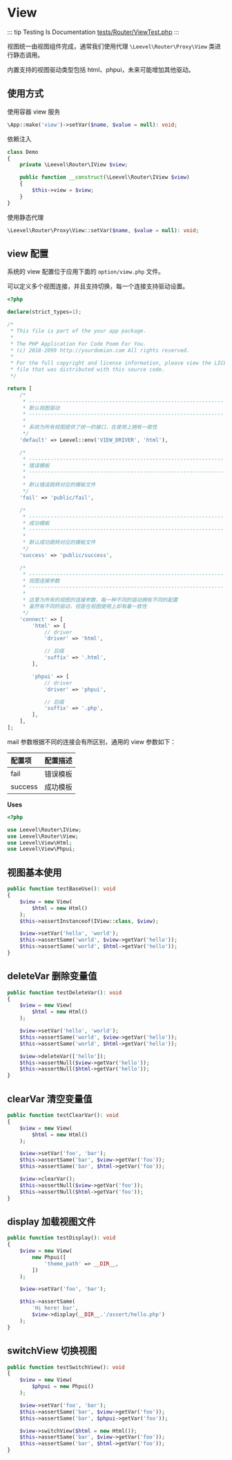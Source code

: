 # View

::: tip Testing Is Documentation
[tests/Router/ViewTest.php](https://github.com/hunzhiwange/framework/blob/master/tests/Router/ViewTest.php)
:::
    
视图统一由视图组件完成，通常我们使用代理 `\Leevel\Router\Proxy\View` 类进行静态调用。

内置支持的视图驱动类型包括 html、phpui，未来可能增加其他驱动。

## 使用方式

使用容器 view 服务

``` php
\App::make('view')->setVar($name, $value = null): void;
```

依赖注入

``` php
class Demo
{
    private \Leevel\Router\IView $view;

    public function __construct(\Leevel\Router\IView $view)
    {
        $this->view = $view;
    }
}
```

使用静态代理

``` php
\Leevel\Router\Proxy\View::setVar($name, $value = null): void;
```

## view 配置

系统的 view 配置位于应用下面的 `option/view.php` 文件。

可以定义多个视图连接，并且支持切换，每一个连接支持驱动设置。

``` php
<?php

declare(strict_types=1);

/*
 * This file is part of the your app package.
 *
 * The PHP Application For Code Poem For You.
 * (c) 2018-2099 http://yourdomian.com All rights reserved.
 *
 * For the full copyright and license information, please view the LICENSE
 * file that was distributed with this source code.
 */

return [
    /*
     * ---------------------------------------------------------------
     * 默认视图驱动
     * ---------------------------------------------------------------
     *
     * 系统为所有视图提供了统一的接口，在使用上拥有一致性
     */
    'default' => Leevel::env('VIEW_DRIVER', 'html'),

    /*
     * ---------------------------------------------------------------
     * 错误模板
     * ---------------------------------------------------------------
     *
     * 默认错误跳转对应的模板文件
     */
    'fail' => 'public/fail',

    /*
     * ---------------------------------------------------------------
     * 成功模板
     * ---------------------------------------------------------------
     *
     * 默认成功跳转对应的模板文件
     */
    'success' => 'public/success',

    /*
     * ---------------------------------------------------------------
     * 视图连接参数
     * ---------------------------------------------------------------
     *
     * 这里为所有的视图的连接参数，每一种不同的驱动拥有不同的配置
     * 虽然有不同的驱动，但是在视图使用上却有着一致性
     */
    'connect' => [
        'html' => [
            // driver
            'driver' => 'html',

            // 后缀
            'suffix' => '.html',
        ],

        'phpui' => [
            // driver
            'driver' => 'phpui',

            // 后缀
            'suffix' => '.php',
        ],
    ],
];

```

mail 参数根据不同的连接会有所区别，通用的 view 参数如下：

|配置项|配置描述|
|:-|:-|
|fail|错误模板|
|success|成功模板|


**Uses**

``` php
<?php

use Leevel\Router\IView;
use Leevel\Router\View;
use Leevel\View\Html;
use Leevel\View\Phpui;
```

## 视图基本使用

``` php
public function testBaseUse(): void
{
    $view = new View(
        $html = new Html()
    );
    $this->assertInstanceof(IView::class, $view);

    $view->setVar('hello', 'world');
    $this->assertSame('world', $view->getVar('hello'));
    $this->assertSame('world', $html->getVar('hello'));
}
```
    
## deleteVar 删除变量值

``` php
public function testDeleteVar(): void
{
    $view = new View(
        $html = new Html()
    );

    $view->setVar('hello', 'world');
    $this->assertSame('world', $view->getVar('hello'));
    $this->assertSame('world', $html->getVar('hello'));

    $view->deleteVar(['hello']);
    $this->assertNull($view->getVar('hello'));
    $this->assertNull($html->getVar('hello'));
}
```
    
## clearVar 清空变量值

``` php
public function testClearVar(): void
{
    $view = new View(
        $html = new Html()
    );

    $view->setVar('foo', 'bar');
    $this->assertSame('bar', $view->getVar('foo'));
    $this->assertSame('bar', $html->getVar('foo'));

    $view->clearVar();
    $this->assertNull($view->getVar('foo'));
    $this->assertNull($html->getVar('foo'));
}
```
    
## display 加载视图文件

``` php
public function testDisplay(): void
{
    $view = new View(
        new Phpui([
            'theme_path' => __DIR__,
        ])
    );

    $view->setVar('foo', 'bar');

    $this->assertSame(
        'Hi here! bar',
        $view->display(__DIR__.'/assert/hello.php')
    );
}
```
    
## switchView 切换视图

``` php
public function testSwitchView(): void
{
    $view = new View(
        $phpui = new Phpui()
    );

    $view->setVar('foo', 'bar');
    $this->assertSame('bar', $view->getVar('foo'));
    $this->assertSame('bar', $phpui->getVar('foo'));

    $view->switchView($html = new Html());
    $this->assertSame('bar', $view->getVar('foo'));
    $this->assertSame('bar', $html->getVar('foo'));
}
```